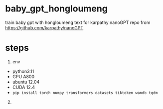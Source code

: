 # baby_gpt_hongloumeng
train baby gpt with hongloumeng text for karpathy nanoGPT repo from https://github.com/karpathy/nanoGPT

# steps

1. env
- python3.11
- GPU A800
- ubuntu 12.04
- CUDA 12.4
- `pip install torch numpy transformers datasets tiktoken wandb tqdm`

2. 
